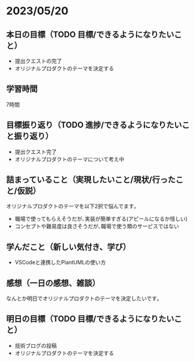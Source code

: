 # 2023/05/20
## 本日の目標（TODO 目標/できるようになりたいこと）
- 提出クエストの完了
- オリジナルプロダクトのテーマを決定する
## 学習時間
7時間
## 目標振り返り（TODO 進捗/できるようになりたいこと振り返り）
- 提出クエスト完了
- オリジナルプロダクトのテーマについて考え中
## 詰まっていること（実現したいこと/現状/行ったこと/仮説）
オリジナルプロダクトのテーマを以下2択で悩んでます｡
- 職場で使ってもらえそうだが､実装が簡単すぎる(アピールになるか怪しい)
- コンセプトや難易度は良さそうだが､職場で使う類のサービスではない
## 学んだこと（新しい気付き、学び）
- VSCodeと連携したPlantUMLの使い方
## 感想（一日の感想、雑談）
なんとか明日でオリジナルプロダクトのテーマを決定したいです｡
## 明日の目標（TODO 目標/できるようになりたいこと）
- 技術ブログの投稿
- オリジナルプロダクトのテーマを決定する